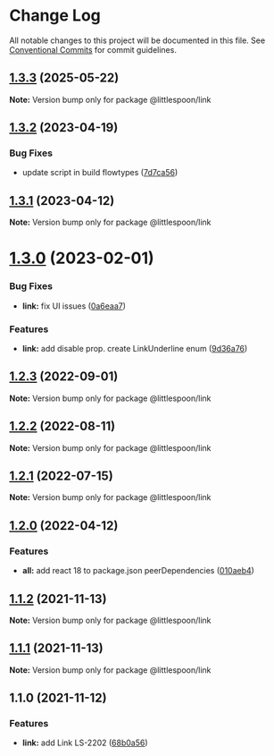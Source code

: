 # Change Log

All notable changes to this project will be documented in this file.
See [Conventional Commits](https://conventionalcommits.org) for commit guidelines.

## [1.3.3](https://github.com/little-spoon-dev/design-system/compare/@littlespoon/link@1.3.2...@littlespoon/link@1.3.3) (2025-05-22)

**Note:** Version bump only for package @littlespoon/link

## [1.3.2](https://github.com/little-spoon-dev/design-system/compare/@littlespoon/link@1.3.1...@littlespoon/link@1.3.2) (2023-04-19)

### Bug Fixes

- update script in build flowtypes ([7d7ca56](https://github.com/little-spoon-dev/design-system/commit/7d7ca56155fd445a52d834ab95829cfccb2aca59))

## [1.3.1](https://github.com/little-spoon-dev/design-system/compare/@littlespoon/link@1.3.0...@littlespoon/link@1.3.1) (2023-04-12)

**Note:** Version bump only for package @littlespoon/link

# [1.3.0](https://github.com/little-spoon-dev/design-system/compare/@littlespoon/link@1.2.3...@littlespoon/link@1.3.0) (2023-02-01)

### Bug Fixes

- **link:** fix UI issues ([0a6eaa7](https://github.com/little-spoon-dev/design-system/commit/0a6eaa7771755ecf282dd3a884fc0d365c5a1a58))

### Features

- **link:** add disable prop. create LinkUnderline enum ([9d36a76](https://github.com/little-spoon-dev/design-system/commit/9d36a7610e06d51f4a4d4f35c049cab11b9dc3f1))

## [1.2.3](https://github.com/little-spoon-dev/design-system/compare/@littlespoon/link@1.2.2...@littlespoon/link@1.2.3) (2022-09-01)

**Note:** Version bump only for package @littlespoon/link

## [1.2.2](https://github.com/little-spoon-dev/design-system/compare/@littlespoon/link@1.2.1...@littlespoon/link@1.2.2) (2022-08-11)

**Note:** Version bump only for package @littlespoon/link

## [1.2.1](https://github.com/little-spoon-dev/design-system/compare/@littlespoon/link@1.2.0...@littlespoon/link@1.2.1) (2022-07-15)

**Note:** Version bump only for package @littlespoon/link

## [1.2.0](https://github.com/little-spoon-dev/design-system/compare/@littlespoon/link@1.1.2...@littlespoon/link@1.2.0) (2022-04-12)

### Features

- **all:** add react 18 to package.json peerDependencies ([010aeb4](https://github.com/little-spoon-dev/design-system/commit/010aeb4320c92dd1747093904b0d82c7743eb8e8))

## [1.1.2](https://github.com/little-spoon-dev/design-system/compare/@littlespoon/link@1.1.1...@littlespoon/link@1.1.2) (2021-11-13)

**Note:** Version bump only for package @littlespoon/link

## [1.1.1](https://github.com/little-spoon-dev/design-system/compare/@littlespoon/link@1.1.0...@littlespoon/link@1.1.1) (2021-11-13)

**Note:** Version bump only for package @littlespoon/link

## 1.1.0 (2021-11-12)

### Features

- **link:** add Link LS-2202 ([68b0a56](https://github.com/little-spoon-dev/design-system/commit/68b0a56699e2a95e3c5d09c6187e0b70f524d8d3))
